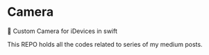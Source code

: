 # Camera
📸  Custom Camera for iDevices in swift 

This REPO holds all the codes related to series of my medium posts.
